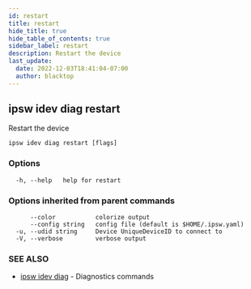 ```yaml
---
id: restart
title: restart
hide_title: true
hide_table_of_contents: true
sidebar_label: restart
description: Restart the device
last_update:
  date: 2022-12-03T18:41:04-07:00
  author: blacktop
---
```

## ipsw idev diag restart

Restart the device

```
ipsw idev diag restart [flags]
```

### Options

```
  -h, --help   help for restart
```

### Options inherited from parent commands

```
      --color           colorize output
      --config string   config file (default is $HOME/.ipsw.yaml)
  -u, --udid string     Device UniqueDeviceID to connect to
  -V, --verbose         verbose output
```

### SEE ALSO

* [ipsw idev diag](/docs/cli/ipsw/idev/diag)	 - Diagnostics commands


